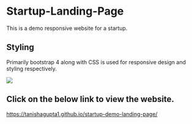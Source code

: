 # Startup-Landing-Page
This is a demo responsive website for a startup.

## Styling
Primarily bootstrap 4 along with CSS is used for responsive design and styling respectively.

<img src="https://github.com/tanishagupta1/startup-demo-landing-page/blob/main/images/noterIt%20template.png">

## Click on the below link to view the website.
https://tanishagupta1.github.io/startup-demo-landing-page/


